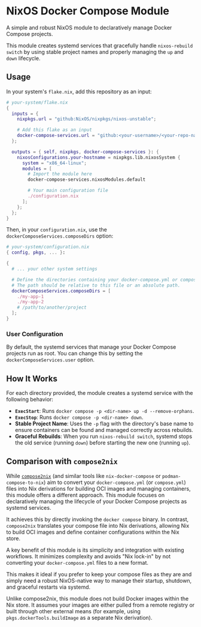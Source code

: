 # NixOS Docker Compose Module

A simple and robust NixOS module to declaratively manage Docker Compose projects.

This module creates systemd services that gracefully handle `nixos-rebuild switch` by using stable project names and properly managing the `up` and `down` lifecycle.

## Usage

In your system's `flake.nix`, add this repository as an input:

```nix
# your-system/flake.nix
{
  inputs = {
    nixpkgs.url = "github:NixOS/nixpkgs/nixos-unstable";

    # Add this flake as an input
    docker-compose-services.url = "github:<your-username>/<your-repo-name>";
  };

  outputs = { self, nixpkgs, docker-compose-services }: {
    nixosConfigurations.your-hostname = nixpkgs.lib.nixosSystem {
      system = "x86_64-linux";
      modules = [
        # Import the module here
        docker-compose-services.nixosModules.default

        # Your main configuration file
        ./configuration.nix
      ];
    };
  };
}
```

Then, in your `configuration.nix`, use the `dockerComposeServices.composeDirs` option:

```nix
# your-system/configuration.nix
{ config, pkgs, ... }:

{
  # ... your other system settings

  # Define the directories containing your docker-compose.yml or compose.yml files.
  # The path should be relative to this file or an absolute path.
  dockerComposeServices.composeDirs = [
    ./my-app-1
    ./my-app-2
    # /path/to/another/project
  ];
}
```

### User Configuration

By default, the systemd services that manage your Docker Compose projects run as root. You can change this by setting the `dockerComposeServices.user` option.

## How It Works

For each directory provided, the module creates a systemd service with the following behavior:

- **`ExecStart`**: Runs `docker compose -p <dir-name> up -d --remove-orphans`.
- **`ExecStop`**: Runs `docker compose -p <dir-name> down`.
- **Stable Project Name**: Uses the `-p` flag with the directory's base name to ensure containers can be found and managed correctly across rebuilds.
- **Graceful Rebuilds**: When you run `nixos-rebuild switch`, systemd stops the old service (running `down`) before starting the new one (running `up`).

## Comparison with `compose2nix`

While [`compose2nix`](https://github.com/aksiksi/compose2nix) (and similar tools like `nix-docker-compose` or `podman-compose-to-nix`) aim to convert your `docker-compose.yml` (or `compose.yml`) files into Nix derivations for building OCI images and managing containers, this module offers a different approach. This module focuses on declaratively managing the lifecycle of your Docker Compose projects as systemd services.

It achieves this by directly invoking the `docker compose` binary. In contrast, `compose2nix` translates your compose file into Nix derivations, allowing Nix to build OCI images and define container configurations within the Nix store.

A key benefit of this module is its simplicity and integration with existing workflows. It minimizes complexity and avoids "Nix lock-in" by not converting your `docker-compose.yml` files to a new format.

This makes it ideal if you prefer to keep your compose files as they are and simply need a robust NixOS-native way to manage their startup, shutdown, and graceful restarts via systemd.

Unlike compose2nix, this module does not build Docker images within the Nix store. It assumes your images are either pulled from a remote registry or built through other external means (for example, using `pkgs.dockerTools.buildImage` as a separate Nix derivation).
